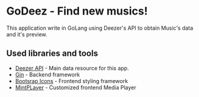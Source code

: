 # GoDeez - Find new musics!

This application write in GoLang using Deezer's API to obtain Music's data and it's preview.

## Used libraries and tools
- [Deezer API](https://developers.deezer.com/login?redirect=/api) - Main data resource for this app.
- [Gin](https://github.com/gin-gonic/gin) - Backend framework
- [Bootsrap Icons](https://getbootstrap.com/) - Frontend styling framework
- [MintPLayer](https://github.com/herobuxx) - Customized frontend Media Player